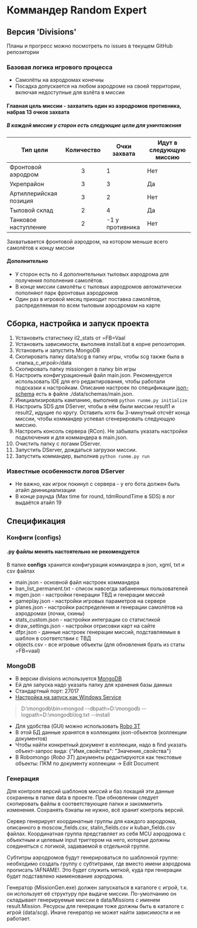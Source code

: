# Коммандер Random Expert

## Версия 'Divisions'

Планы и прогресс можно посмотреть по issues в текущем GitHub репозитории

### Базовая логика игрового процесса

* Самолёты на аэродромах конечны
* Посадка допускается на любом аэродроме на своей территории, включая недоступные для взлёта в миссии

#### Главная цель миссии - захватить один из аэродромов противника, набрав 13 очков захвата

##### В каждой миссии у сторон есть следующие цели для уничтожения

|Тип цели|Количество|Очки захвата|Идут в следующую миссию|
| --- | :---: | --- | --- |
|Фронтовой аэродром| 3 | 1 | Нет |
|Укрепрайон| 3 | 3 | Да |
|Артиллерийская позиция| 3 | 2 | Нет |
|Тыловой склад| 2 | 4 | Да |
|Танковое наступление| 2 | -1 у противника | Нет |

Захватывается фронтовой аэродром, на котором меньше всего самолётов к концу миссии

#### Дополнительно

* У сторон есть по 4 дополнительных тыловых аэродрома для получения пополнения самолётов.
* В конце миссии самолёты с тыловых аэродромов автоматически пополняют парк фронтовых аэродромов
* Один раз в игровой месяц приходит поставка самолётов, распределяемая по всем тыловым аэродромам на карте

## Сборка, настройка и запуск проекта

1. Установить статистику il2_stats от =FB=Vaal
1. Установить зависимости, выполнив install.bat в корне репозитория.
1. Установить и запустить MongoDB
1. Скопировать папку data/scg в папку игры, чтобы scg также была в <папка_с_игрой>/data
1. Скопировать папку missiongen в папку bin игры
1. Настроить конфигурационный файл main.json. Рекомендуется использовать IDE для его редактирования, чтобы работали подсказки к настройкам. Описание настроек по спецификации [json-schema](https://json-schema.org/) есть в файле ./data/schemas/main.json.
1. Инициализировать кампанию, выполнив `python runme.py initialize`
1. Настроить SDS для DServer, чтобы в нём были миссии result1 и result2, идущие по кругу. Оставить хотя бы 3-минутный отсчёт конца миссии, чтобы коммандер успевал сгенерировать следующую миссию.
1. Настроить консоль сервера (RCon). Не забывать указать настройки подключения и для коммандера в main.json.
1. Очистить папку с логами DServer.
1. Запустить DServer, дождаться загрузки миссии.
1. Запустить коммандер, выполнив `python runme.py run`

### Известные особенности логов DServer

* Не важно, как игрок покинул с сервера - у его бота должен быть атайп деинициализации
* В конце раунда (Max time for round, tdmRoundTime в SDS) в лог выдаётся атайп 19

## Спецификация

### Конфиги (configs)

#### .py файлы менять настоятельно не рекомендуется

В папке **configs** хранится конфигурация коммандера в json, xgml, txt и csv файлах

* main.json - основной файл настроек коммандера
* ban_list_permanent.txt - список навсегда забаненных пользователей
* mgen.json - настройки генерации ТВД и генерации миссий
* gameplay.json - настройки игровых параметров на сервере
* planes.json - настройки распределения и генерации самолётов на аэродромах (лочки, скины)
* stats_custom.json - настройки интеграции со статистикой
* draw_settings.json - настройки отрисовки карт на сайте
* dfpr.json - данные настроек генерации миссий, подставляемые в шаблон в соответствии с ТВД
* objects.csv - все игровые объекты (для обновления брать из статы =FB=vaal)

### MongoDB

* В версии divisions используется [MongoDB](https://www.mongodb.com/download-center?jmp=nav#community)
* Ей для запуска надо указать папку для хранения базы данных
* Стандартный порт: 27017
* [Настройка на запуск как Windows Service](https://stackoverflow.com/questions/2438055/how-to-run-mongodb-as-windows-service)

> D:\mongodb\bin>mongod --dbpath=D:\mongodb --logpath=D:\mongodb\log.txt --install

* Для удобства (GUI) можно использовать [Robo 3T](https://robomongo.org)
* В этой БД данные хранятся в коллекциях json-объектов (коллекции документов)
* Чтобы найти конкретный документ в коллекции, надо в find указать объект-запрос вида: {"Имя_свойства": "Значение_свойства"}
* В Robomongo (*Robo 3T*) документы редактируются как текстовые объекты: ПКМ по документу коллекции -> Edit Document

### Генерация

Для контроля версий шаблонов миссий и баз локаций эти данные сохранены в папке data в проекте. При обновлении следует скопировать файлы в соответствующие папки и закоммитить изменения. Сохранять бэкапы не нужно, всё хранит контроль версий.

Сервер генерирует координатные группы для каждого аэродрома, описанного в moscow_fields.csv, stalin_fields.csv и kuban_fields.csv файлах. Координатная группа представляет из себя MCU аэродрома с объектным и целевым input триггером на него, которые должны соединяться с логикой, задаваемой в отдельной группе.

Субтитры аэродромов будут генерироваться по шаблонной группе: необходимо создать группу с субтитрами, где вместо имени аэродрома прописать !AFNAME!. Это будет служить меткой, куда при генерации будет подставлено наименование аэродрома.

Генератор (MissionGen.exe) должен запускаться в каталоге с игрой, т.к. он использует её структуру при выдаче миссии. По-умолчанию он складывает генерируемые миссии в data/Missions с именем result.Mission.
Ресурсы для генерации тоже должны быть в каталоге с игрой (data/scg). Иначе генератор не может найти зависимости и не работает.
